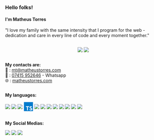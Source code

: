### Hello folks!

#### I'm Matheus Torres

"I love my family with the same intensity that I program for the web - dedication and care in every line of code and every moment together."

##

<div align="center" style="display: inline_block">
  <img src="https://github-readme-stats.vercel.app/api?username=matorrestech&theme=blue" target="_blank">
  <img src="https://github-readme-stats.vercel.app/api/top-langs/?username=matorrestech&theme=blue" target="_blank">
</div>

##

<b>My contacts are:</b><br>
📧 : <a href="mailto:mt@matheustorres.com">mt@matheustorres.com</a><br>
📱 : <a href="https://wa.me/4407415952646">07415 952646</a> - Whatsapp<br>
🌐 : <a href="http://matheustorres.com">matheustorres.com</a><br>

##

<b>My languages:</b><br>
<div style="display: inline_block">
  <img align="center" height="30" src="https://cdn.jsdelivr.net/gh/devicons/devicon/icons/html5/html5-original.svg">
  <img align="center" height="30" src="https://cdn.jsdelivr.net/gh/devicons/devicon/icons/css3/css3-original.svg">
  <img align="center" height="30" src="https://cdn.jsdelivr.net/gh/devicons/devicon/icons/javascript/javascript-original.svg">
  <img align="center" height="30" src="https://raw.githubusercontent.com/devicons/devicon/master/icons/typescript/typescript-plain.svg">
  <img align="center" height="30" src="https://cdn.jsdelivr.net/gh/devicons/devicon/icons/git/git-original.svg">
  <img align="center" height="30" src="https://cdn.jsdelivr.net/gh/devicons/devicon/icons/github/github-original.svg">
  <img align="center" height="30" src="https://cdn.jsdelivr.net/gh/devicons/devicon/icons/sass/sass-original.svg">
  <img align="center" height="30" src="https://cdn.jsdelivr.net/gh/devicons/devicon/icons/bootstrap/bootstrap-original.svg">
  <img align="center" height="30" src="https://cdn.jsdelivr.net/gh/devicons/devicon/icons/react/react-original.svg">
  <img align="center" height="30" src="https://cdn.jsdelivr.net/gh/devicons/devicon/icons/nextjs/nextjs-original.svg">
  <img align="center" height="30" src="https://cdn.jsdelivr.net/gh/devicons/devicon/icons/nodejs/nodejs-original.svg">
  <img align="center" height="30" src="https://cdn.jsdelivr.net/gh/devicons/devicon/icons/mongodb/mongodb-original.svg">
</div>

##

<b>My Social Medias:</b><br>
<div>
  <a href="https://instagram.com/matorrestech" target="_blank"><img src="https://img.shields.io/badge/Instagram-E4405F?style=for-the-badge&logo=instagram&logoColor=white" target="_blank"></a>
  <a href="https://linkedin.com/matorrestech" target="_blank"><img src="https://img.shields.io/badge/LinkedIn-0077B5?style=for-the-badge&logo=linkedin&logoColor=white" target="_blank"></a>
  <a href="https://matheustorres.com" target="_blank"><img src="https://img.shields.io/badge/website-000000?style=for-the-badge&logo=About.me&logoColor=white" target="_blank"></a>
</div>


